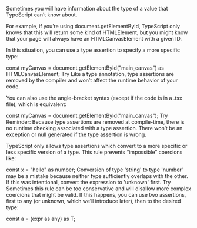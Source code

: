 Sometimes you will have information about the type of a value that TypeScript can’t know about.

For example, if you’re using document.getElementById, TypeScript only knows that this will return some kind of HTMLElement, but you might know that your page will always have an HTMLCanvasElement with a given ID.

In this situation, you can use a type assertion to specify a more specific type:

const myCanvas = document.getElementById("main_canvas") as HTMLCanvasElement;
Try
Like a type annotation, type assertions are removed by the compiler and won’t affect the runtime behavior of your code.

You can also use the angle-bracket syntax (except if the code is in a .tsx file), which is equivalent:

const myCanvas = <HTMLCanvasElement>document.getElementById("main_canvas");
Try
Reminder: Because type assertions are removed at compile-time, there is no runtime checking associated with a type assertion. There won’t be an exception or null generated if the type assertion is wrong.

TypeScript only allows type assertions which convert to a more specific or less specific version of a type. This rule prevents “impossible” coercions like:

const x = "hello" as number;
Conversion of type 'string' to type 'number' may be a mistake because neither type sufficiently overlaps with the other. If this was intentional, convert the expression to 'unknown' first.
Try
Sometimes this rule can be too conservative and will disallow more complex coercions that might be valid. If this happens, you can use two assertions, first to any (or unknown, which we’ll introduce later), then to the desired type:

const a = (expr as any) as T;